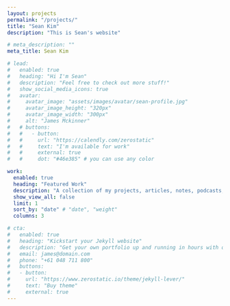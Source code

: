```yaml
---
layout: projects
permalink: "/projects/"
title: "Sean Kim"
description: "This is Sean's website"

# meta_description: ""
meta_title: Sean Kim

# lead:
#   enabled: true
#   heading: "Hi I'm Sean"
#   description: "Feel free to check out more stuff!"
#   show_social_media_icons: true
#   avatar:
#     avatar_image: "assets/images/avatar/sean-profile.jpg"
#     avatar_image_height: "320px"
#     avatar_image_width: "300px"
#     alt: "James Mckinner"
#   # buttons: 
#   #   - button: 
#   #     url: "https://calendly.com/zerostatic"
#   #     text: "I'm available for work"
#   #     external: true
#   #     dot: "#46e385" # you can use any color

work:
  enabled: true
  heading: "Featured Work"
  description: "A collection of my projects, articles, notes, podcasts, talks and more"
  show_view_all: false
  limit: 1
  sort_by: "date" # "date", "weight"
  columns: 3

# cta:
#   enabled: true
#   heading: "Kickstart your Jekyll website"
#   description: "Get your own portfolio up and running in hours with our premium template."
#   email: james@domain.com
#   phone: "+61 048 711 800"
#   buttons:
#   - button: 
#     url: "https://www.zerostatic.io/theme/jekyll-lever/"
#     text: "Buy theme"
#     external: true
---
```

